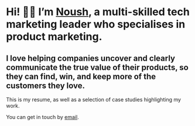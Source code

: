 # Hi! 👋🏽 I’m [Noush](https://anoushkaisaac.com), a multi-skilled tech marketing leader who specialises in product marketing.

## I love helping companies uncover and clearly communicate the true value of their products, so they can find, win, and keep more of the customers they love.

This is my resume, as well as a selection of case studies highlighting my work.

You can get in touch by [email](mailto:anoushkaisaac@gmail.com).
